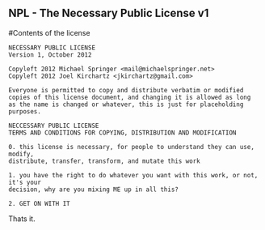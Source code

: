 NPL - The Necessary Public License v1
---
#Contents of the license

    NECESSARY PUBLIC LICENSE
    Version 1, October 2012
    
    Copyleft 2012 Michael Springer <mail@michaelspringer.net>
    Copyleft 2012 Joel Kirchartz <jkirchartz@gmail.com>
    
    Everyone is permitted to copy and distribute verbatim or modified
    copies of this license document, and changing it is allowed as long
    as the name is changed or whatever, this is just for placeholding purposes.
    
    NECCESSARY PUBLIC LICENSE
    TERMS AND CONDITIONS FOR COPYING, DISTRIBUTION AND MODIFICATION
    
    0. this license is necessary, for people to understand they can use, modify, 
    distribute, transfer, transform, and mutate this work
    
    1. you have the right to do whatever you want with this work, or not, it's your 
    decision, why are you mixing ME up in all this?
    
    2. GET ON WITH IT
  
Thats it.